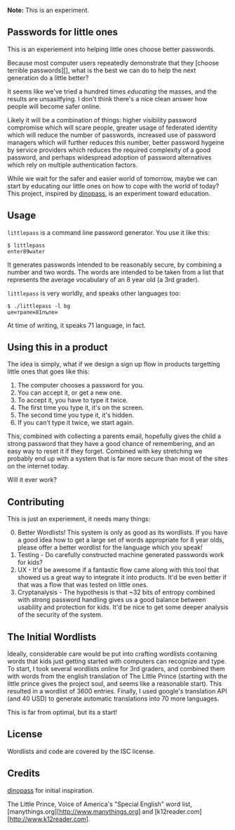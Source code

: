 **Note:** This is an experiment.

## Passwords for little ones

This is an experiement into helping little ones choose better passwords.

Because most computer users repeatedly demonstrate that they
[choose terrible passwords][], what is the best we can do to help the next
generation do a little better?

It seems like we've tried a hundred times *educating* the masses, and
the results are unsasitfying.  I don't think there's a nice clean
answer how people will become safer online.

Likely it will be a combination of things: higher visibility password
compromise which will scare people, greater usage of federated
identity which will reduce the number of passwords, increased use of
password managers which will further reduces this number, better
password hygeine by service providers which reduces the required
complexity of a good password, and perhaps widespread adoption of
password alternatives which rely on multiple authentication factors.

While we wait for the safer and easier world of tomorrow, maybe we can
start by educating our little ones on how to cope with the world of today?
This project, inspired by [dinopass][], is an experiment toward education.

 [dinopass]: http://http://www.dinopass.com/

## Usage

`littlepass` is a command line password generator.  You use it like this:

    $ littlepass
    enter89water

It generates passwords intended to be reasonably secure, by combining a number and
two words.  The words are intended to be taken from a list that represents the
average vocabulary of an 8 year old (a 3rd grader).

`littlepass` is very worldly, and speaks other languages too:

    $ ./littlepass -l bg
    централен81пълен

At time of writing, it speaks 71 language, in fact.

## Using this in a product

The idea is simply, what if we design a sign up flow in products targetting little
ones that goes like this:

1. The computer chooses a password for you.
2. You can accept it, or get a new one.
3. To accept it, you have to type it twice.
4. The first time you type it, it's on the screen.
5. The second time you type it, it's hidden.
6. If you can't type it twice, we start again.

This, combined with collecting a parents email, hopefully gives the child a
strong password that they have a good chance of remembering, and an easy
way to reset it if they forget.  Combined with key stretching we probably end
up with a system that is far more secure than most of the sites on the internet
today.

Will it ever work?

## Contributing

This is just an experiement, it needs many things:

0. Better Wordlists!  This system is only as good as its wordlists.  If you
   have a good idea how to get a large set of words appropriate for 8 year olds,
   please offer a better wordlist for the language which you speak!
1. Testing - Do carefully constructed machine generated passwords work for kids?
2. UX - It'd be awesome if a fantastic flow came along with this tool that showed
   us a great way to integrate it into products.  It'd be even better if that was
   a flow that was tested on little ones.
3. Cryptanalysis - The hypothesis is that ~32 bits of entropy combined with strong
   password handling gives us a good balance between usability and protection for
   kids.  It'd be nice to get some deeper analysis of the security of the system.

## The Initial Wordlists

Ideally, considerable care would be put into crafting wordlists containing words
that kids just getting started with computers can recognize and type.  To start,
I took several wordlists online for 3rd graders, and combined them with words from
the english translation of The Little Prince (starting with the little prince gives
the project soul, and seems like a reasonable start).  This resulted in a wordlist
of 3600 entries.  Finally, I used google's translation API (and 40 USD) to generate
automatic translations into 70 more languages.

This is far from optimal, but its a start!

## License

Wordlists and code are covered by the ISC license.

## Credits

[dinopass][] for initial inspiration.

The Little Prince, Voice of America's "Special English" word list,
[manythings.org][http://www.manythings.org] and
[k12reader.com][http://www.k12reader.com].